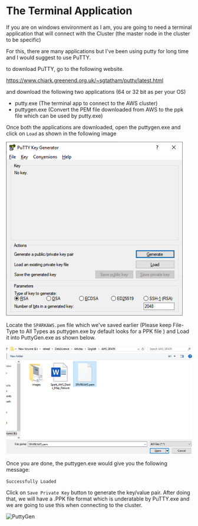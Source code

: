 # The Terminal Application

If you are on windows environment as I am, you are going to need a terminal application that will connect with the Cluster (the master node in the cluster to be specific)

For this, there are many applications but I've been using putty for long time and I would suggest to use PuTTY.

to download PuTTY, go to the following website. 

https://www.chiark.greenend.org.uk/~sgtatham/putty/latest.html

and download the following two applications (64 or 32 bit as per your OS)
- putty.exe (The terminal app to connect to the AWS cluster)
- puttygen.exe (Convert the PEM file downloaded from AWS to the ppk file which can be used by putty.exe)

Once both the applications are downloaded, open the puttygen.exe and click on ```Load``` as shown in the following image

![PuttyGen](/images/putty_gen.png)

Locate the ```SPARKAWS.pem``` file which we've saved earlier (Please keep File-Type to All Types as puttygen.exe by default looks for a PPK file ) and Load it into PuttyGen.exe as shown below.

![PuttyGen](/images/putty_load.PNG)

Once you are done, the puttygen.exe would give you the following message:

```Successfully Loaded```

Click on ```Save Private Key``` button to generate the key/value pair. After doing that, we will have a .PPK file format which is underatable by PuTTY.exe and we are going to use this when connecting to the cluster.

![PuttyGen](/images/save_pkk.png)


